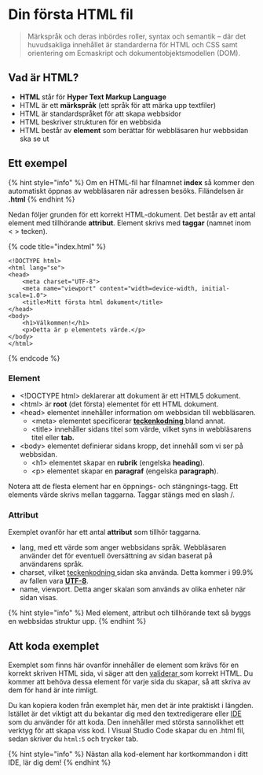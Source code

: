 # Din första HTML fil

> Märkspråk och deras inbördes roller, syntax och semantik – där det huvudsakliga innehållet är standarderna för HTML och CSS samt orientering om Ecmaskript och dokumentobjektsmodellen \(DOM\).

## Vad är HTML?

* **HTML** står för **Hyper Text Markup Language**
* HTML är ett **märkspråk** \(ett språk för att märka upp textfiler\)
* HTML är standardspråket för att skapa webbsidor
* HTML beskriver strukturen för en webbsida
* HTML består av **element** som berättar för webbläsaren hur webbsidan ska se ut

## Ett exempel

{% hint style="info" %}
Om en HTML-fil har filnamnet **index** så kommer den automatiskt öppnas av webbläsaren när adressen besöks. Filändelsen är **.html**
{% endhint %}

Nedan följer grunden för ett korrekt HTML-dokument. Det består av ett antal element med tillhörande **attribut**. Element skrivs med **taggar** \(namnet inom &lt; &gt; tecken\).

{% code title="index.html" %}
```markup
<!DOCTYPE html>
<html lang="se">
<head>
    <meta charset="UTF-8">
    <meta name="viewport" content="width=device-width, initial-scale=1.0">
    <title>Mitt första html dokument</title>
</head>
<body>
    <h1>Välkommen!</h1>
    <p>Detta är p elementets värde.</p>
</body>
</html>
```
{% endcode %}

### Element

* &lt;!DOCTYPE html&gt; deklarerar att dokument är ett HTML5 dokument.
* &lt;html&gt; är **root** \(det första\) elementet för ett HTML dokument.
* &lt;head&gt; elementet innehåller information om webbsidan till webbläsaren.
  * &lt;meta&gt; elementet specificerar [**teckenkodning** ](../teknisk-orientering/teckenkodning.md)bland annat.
  * &lt;title&gt; innehåller sidans titel som värde, vilket syns in webbläsarens titel eller **tab.**
* &lt;body&gt; elementet definierar sidans kropp, det innehåll som vi ser på webbsidan.
  * &lt;h1&gt; elementet skapar en **rubrik** \(engelska **heading**\).
  * &lt;p&gt; elementet skapar en **paragraf** \(engelska **paragraph**\).

Notera att de flesta element har en öppnings- och stängnings-tagg. Ett elements värde skrivs mellan taggarna. Taggar stängs med en slash /.

### Attribut

Exemplet ovanför har ett antal **attribut** som tillhör taggarna.

* lang, med ett värde som anger webbsidans språk. Webbläsaren använder det för eventuell översättning av sidan baserat på användarens språk.
* charset, vilket [teckenkodning ](../teknisk-orientering/teckenkodning.md)sidan ska använda. Detta kommer i 99.9% av fallen vara [**UTF-8**](../teknisk-orientering/teckenkodning.md#utf-8).
* name, viewport. Detta anger skalan som används av olika enheter när sidan visas.

{% hint style="info" %}
Med element, attribut och tillhörande text så byggs en webbsidas struktur upp.
{% endhint %}

## Att koda exemplet

Exemplet som finns här ovanför innehåller de element som krävs för en korrekt skriven HTML sida, vi säger att den [validerar ](../tester/kodkvalitet.md#validering)som korrekt HTML. Du kommer att behöva dessa element för varje sida du skapar, så att skriva av dem för hand är inte rimligt.

Du kan kopiera koden från exemplet här, men det är inte praktiskt i längden. Istället är det viktigt att du bekantar dig med den textredigerare eller [IDE ](../verktyg/visual-studio-code.md)som du använder för att koda. Den innehåller med största sannolikhet ett verktyg för att skapa viss kod. I Visual Studio Code skapar du en .html fil, sedan skriver du `html:5` och trycker tab.

{% hint style="info" %}
Nästan alla kod-element har kortkommandon i ditt IDE, lär dig dem!
{% endhint %}

